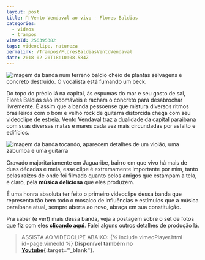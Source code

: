 ```yaml
---
layout: post
title: 🍃 Vento Vendaval ao vivo - Flores Baldias
categories:
  - videos
  - trampos
vimeoId: 256395382
tags: videoclipe, natureza
permalink: /Trampos/FloresBaldiasVentoVendaval
date: 2018-02-20T18:10:08.584Z
---
```

![imagem da banda num terreno baldio cheio de plantas selvagens e concreto destruido. O vocalista está fumando um beck.](/images/uploads/1_2sdi1av6rwqwcax4qriliw.png)

Do topo do prédio lá na capital, às espumas do mar e seu gosto de sal, Flores Baldias são indomáveis e racham o concreto para desabrochar livremente. É assim que a banda pessoense que mistura diversos ritmos brasileiros com o bom e velho rock de guitarra distorcida chega com seu videoclipe de estreia. Vento Vendaval traz a dualidade da capital paraibana com suas diversas matas e mares cada vez mais circundadas por asfalto e edifícios.

![imagem da banda tocando, aparecem detalhes de um violão, uma zabumba e uma guitarra](/images/uploads/1_4g9pprue7pf49fa-atchrq.png)

Gravado majoritariamente em Jaguaribe, bairro em que vivo há mais de duas décadas e meia, esse clipe é extremamente importante por mim, tanto pelas raízes de onde foi filmado quanto pelos amigos que estampam a tela, e claro, pela **música** **deliciosa** que eles produzem.

É uma honra absoluta ter feito o primeiro videoclipe dessa banda que representa tão bem todo o mosaico de influências e estímulos que a música paraibana atual, sempre aberta ao novo, abraça em sua constituição.

Pra saber (e ver!) mais dessa banda, veja a postagem sobre o set de fotos que fiz com eles **[clicando aqui](/Trampos/FloresBaldiasNoMeioDoMato)**. Falei alguns outros detalhes de produção lá.

> ASSISTA AO VIDEOCLIPE ABAIXO:
{% include vimeoPlayer.html id=page.vimeoId %}
**Disponível também no [Youtube](https://www.youtube.com/watch?v=sv-TwTw1WnE){:target="_blank"}**.